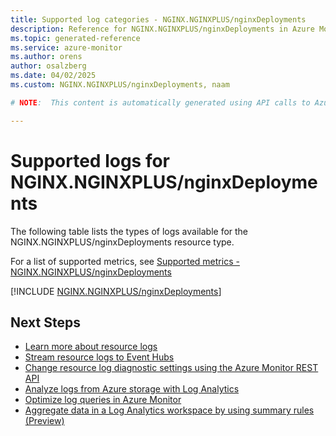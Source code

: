 ```yaml
---
title: Supported log categories - NGINX.NGINXPLUS/nginxDeployments
description: Reference for NGINX.NGINXPLUS/nginxDeployments in Azure Monitor Logs.
ms.topic: generated-reference
ms.service: azure-monitor
ms.author: orens
author: osalzberg
ms.date: 04/02/2025
ms.custom: NGINX.NGINXPLUS/nginxDeployments, naam

# NOTE:  This content is automatically generated using API calls to Azure. Any edits made on these files will be overwritten in the next run of the script. 

---
```





# Supported logs for NGINX.NGINXPLUS/nginxDeployments  
The following table lists the types of logs available for the NGINX.NGINXPLUS/nginxDeployments resource type.
  
  
  
For a list of supported metrics, see [Supported metrics - NGINX.NGINXPLUS/nginxDeployments](../supported-metrics/nginx-nginxplus-nginxdeployments-metrics.md)  
  

  
[!INCLUDE [NGINX.NGINXPLUS/nginxDeployments](~/reusable-content/ce-skilling/azure/includes/azure-monitor/reference/logs/nginx-nginxplus-nginxdeployments-logs-include.md)]  
  

## Next Steps

* [Learn more about resource logs](/azure/azure-monitor/essentials/platform-logs-overview)
* [Stream resource logs to Event Hubs](/azure/azure-monitor/essentials/resource-logs#send-to-azure-event-hubs)
* [Change resource log diagnostic settings using the Azure Monitor REST API](/rest/api/monitor/diagnosticsettings)
* [Analyze logs from Azure storage with Log Analytics](/azure/azure-monitor/essentials/resource-logs#send-to-log-analytics-workspace)
* [Optimize log queries in Azure Monitor](/azure/azure-monitor/logs/query-optimization)
* [Aggregate data in a Log Analytics workspace by using summary rules (Preview)](/azure/azure-monitor/logs/summary-rules)